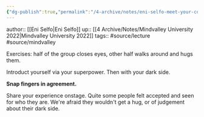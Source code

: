 ```yaml
---
{"dg-publish":true,"permalink":"/4-archive/notes/eni-selfo-meet-your-community/"}
---
```


author:: [[Eni Selfo\|Eni Selfo]]
up:: [[4 Archive/Notes/Mindvalley University 2022\|Mindvalley University 2022]]
tags:: #source/lecture #source/mindvalley 

Exercises: half of the group closes eyes, other half walks around and hugs them.

Introduct yourself via your superpower. Then with your dark side.

**Snap fingers in agreement.**

Share your experience onstage. Quite some people felt accepted and seen for who they are. We're afraid they wouldn't get a hug, or of judgement about their dark side.